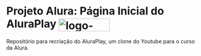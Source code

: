 # Projeto Alura: Página Inicial do AluraPlay <img align="center" alt="logo-Yuutube" height="34" width="134" src="https://raw.githubusercontent.com/JPerluxo/Projeto-Alura-Aluratube/main/img/cabecalho/Logo.png" style="max-width:100%;">
Repositório para recriação do AluraPlay, um clone do Youtube para o curso da Alura.
